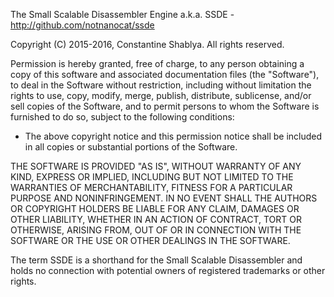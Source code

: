 The Small Scalable Disassembler Engine a.k.a. SSDE - http://github.com/notnanocat/ssde

Copyright (C) 2015-2016, Constantine Shablya. All rights reserved.

Permission is hereby granted, free of charge, to any person obtaining
a copy of this software and associated documentation files (the
"Software"), to deal in the Software without restriction, including
without limitation the rights to use, copy, modify, merge, publish,
distribute, sublicense, and/or sell copies of the Software, and to
permit persons to whom the Software is furnished to do so, subject to
the following conditions:

* The above copyright notice and this permission notice shall be
  included in all copies or substantial portions of the Software.

THE SOFTWARE IS PROVIDED "AS IS", WITHOUT WARRANTY OF ANY KIND,
EXPRESS OR IMPLIED, INCLUDING BUT NOT LIMITED TO THE WARRANTIES OF
MERCHANTABILITY, FITNESS FOR A PARTICULAR PURPOSE AND NONINFRINGEMENT.
IN NO EVENT SHALL THE AUTHORS OR COPYRIGHT HOLDERS BE LIABLE FOR ANY
CLAIM, DAMAGES OR OTHER LIABILITY, WHETHER IN AN ACTION OF CONTRACT,
TORT OR OTHERWISE, ARISING FROM, OUT OF OR IN CONNECTION WITH THE
SOFTWARE OR THE USE OR OTHER DEALINGS IN THE SOFTWARE.

The term SSDE is a shorthand for the Small Scalable Disassembler and holds
no connection with potential owners of registered trademarks
or other rights.

